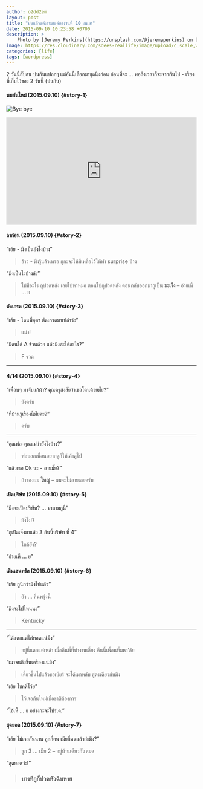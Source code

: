 ```yaml
---
author: o2dd2em
layout: post
title: "ปนแล้วแต่เอามาแค่ของวันที่ 10 กันยา"
date: 2015-09-10 10:23:58 +0700
description: >
    Photo by [Jeremy Perkins](https://unsplash.com/@jeremyperkins) on [Unsplash](https://unsplash.com/)
image: https://res.cloudinary.com/sdees-reallife/image/upload/c_scale,w_1024/v1531132714/jeremy-perkins-271696-unsplash.jpg
categories: [life]
tags: [wordpress]
---
```

2 วันนี้สับสน ปนกันแปลกๆ แต่อันนี้เลือกมาชุดนึงก่อน ก่อนที่จะ ... พอถึงเวลาก็จะจากกันไป - เรื่องที่เก็บไว้ของ 2 วันนี้ (ปนกัน)

#### พบกันใหม่ (2015.09.10) {#story-1}
![Bye bye](/sdee.co/assets/img/authors/o2dd2em/2015-09-11/Screenshot_from_2018-07-09_17-59-12.png)

<div style="position:relative;width:100%;height:0;padding-bottom:56.25%;">
<iframe style="width:100%;height:100%;position:absolute;top:0;left:0;" src="https://www.youtube.com/embed/pq4ID3_VL7I" frameborder="0" allow="autoplay; encrypted-media" allowfullscreen>
</iframe>
</div>

#### ลาก่อน (2015.09.10) {#story-2}
“เฮ้ย - มึงเป็นยังไงบ้าง”
> อ้าว - มึงรู้แล้วเหรอ กูกะจะให้มีเหลือไว้ให้ทำ surprise บ้าง

“มึงเป็นไงบ้างล่ะ”
> ไม่มีอะไร กูปวดหลัง เลยไปหาหมอ ตอนไปกูปวดหลัง ตอนกลับออกมากูเป็น **มะเร็ง** – อ้ายเหี้ … ย

#### ตัดเกรด (2015.09.10) {#story-3}
“เฮ้ย - โดนพี่อุตฯ ตัดเกรดมาเปล่าว่ะ”
> แม่ง!

“มีคนได้ A ช้วนด้วย แล้วมึงล่ะได้อะไร?”
> F รวด
---

#### 4/14 (2015.09.10) {#story-4}
“เพื่อนๆ มาจับแก้ผ้า? คุณครูสงสัยว่าเธอโดนด้วยมั๊ย?”
> ยังครับ

“ที่บ้านรู้เรื่องนี้มั๊ยคะ?”
> ครับ
---

“คุณพ่อ-คุณแม่ว่ายังไงบ้าง?”
> พ่อบอกเพื่อนอยากดูก็ให้เค้าดูไป

“แล้วเธอ Ok นะ - อายมั๊ย?”
> ถ้าของผม **ใหญ่** – ผมจะไม่อายเลยครับ

#### เปิดบริษัท (2015.09.10) {#story-5}
“มึงจะเปิดบริษัท? … มาถามกูนี่”
> ยังไง!?

“กูเปิดเจ๊งมาแล้ว 3 อันนี้บริษัท ที่ 4”
> ใกล้ยัง?

“อ้ายเหี้ … ย”

#### เดินเซนทรัล (2015.09.10) {#story-6}
“เฮ้ย กูนึกว่ามึงไปแล้ว”
> ยัง … คืนพรุ่งนี้

“มึงจะไปไหนนะ”
> Kentucky
---

“ได้แดกแต่ไก่ทอดแน่มึง”
> อยู่นี่แดกแต่เหล้า เมื่อคืนพี่ที่ทำงานเลี้ยง คืนนี้เพื่อนที่มหา’ลัย

“เมาจนถึงขึ้นเครื่องแน่มึง”
> เดี๋ยวขึ้นไปแล้วขอเบียร์ จะได้เมาหลับ สูตรเดียวกับมึง

“เฮ้ย โชคดีโว้ย”
> ไว้เจอกันใหม่เมื่อชาติต้องการ

“ไอ้เหี้ … ย อย่างกะจะไปร.ด.”

#### สุดยอด (2015.09.10) {#story-7}
“เฮ้ย ไม่เจอกันนาน ลูกกี่คน เมียกี่คนแล้วว่ะมึง?”
> ลูก 3 ... เมีย 2 – อยู่บ้านเดียวกันหมด

“สุดยอดว่ะ!”
> ### บางทีกูก็ปวดหัวฉิบหาย
